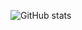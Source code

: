 ![GitHub stats](https://github-readme-stats.vercel.app/api?username=fizzrepo&theme=gotham&show_icons=true&count_private=true&hide_title=true&hide_border=true)
